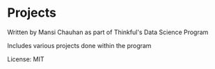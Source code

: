# Projects

Written by Mansi Chauhan as part of Thinkful's Data Science Program

Includes various projects done within the program

License: MIT
